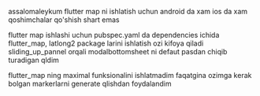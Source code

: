 assalomaleykum
flutter map ni ishlatish uchun android da xam ios da xam qoshimchalar qo'shish shart emas 

flutter map ishlashi uchun pubspec.yaml da dependencies ichida flutter_map, latlong2 package larini ishlatish ozi kifoya qiladi
sliding_up_pannel orqali modalbottomsheet ni defaut pasdan chiqib turadigan qldim

flutter_map ning maximal funksionalini ishlatmadim
faqatgina ozimga kerak bolgan markerlarni generate qlishdan foydalandim
